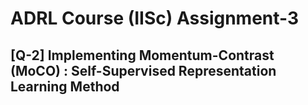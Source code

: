 # ADRL Course (IISc) Assignment-3
## [Q-2] Implementing Momentum-Contrast (MoCO) : Self-Supervised Representation Learning Method
